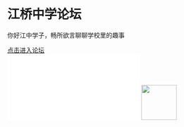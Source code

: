<html>
<body>
	<h1>江桥中学论坛</h1>
	<p>你好江中学子，畅所欲言聊聊学校里的趣事</p>
	<a href="https://github.com/wyxdlz54188/jqzx/discussions">点击进入论坛</a><br>
	<iframe src="//player.bilibili.com/player.html?isOutside=true&aid=351853499&bvid=BV1VR4y1i7KM&cid=1007708118&p=1" scrolling="no" border="0" frameborder="no" framespacing="0" allowfullscreen="true"></iframe>
</body>
	<a href="https://github.com/wyxdlz54188/jqzx/discussions">
<img border="0" src="https://github.com/wyxdlz54188/jqzx/releases/download/%E7%85%A7%E7%89%87/jqzx.jpeg" width="80" height="80"></a></p>
</html>

